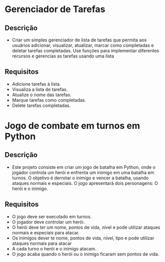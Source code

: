 # Gerenciador de Tarefas
## Descrição
- Criar um simples gerenciador de lista de tarefas que permita aos usuários adicionar, visualizar, atualizar, marcar como completadas e deletar tarefas completadas. Use funções para implementar diferentes recursos e gerencias as tarefas usando uma lista
## Requisitos
- Adicione tarefas à lista.
- Visualiza a lista de tarefas.
- Atualize o nome das tarefas.
- Marque tarefas como completadas.
- Delete tarefas completadas.
# Jogo de combate em turnos em Python
## Descrição
- Este projeto consiste em criar um jogo de batalha em Python, onde o jogador controla um herói e enfrenta um inimigo em uma batalha em turnos. O objetivo é derrotar o inimigo e vencer a batalha, usando ataques normais e especiais. O jogo apresentará dois personagens: O herói e o inimigo.
## Requisitos
- O jogo deve ser executado em turnos.
- O jogador deve controlar um herói.
- O herói deve ter um nome, pontos de vida, nível e pode utilizar ataques normais e especiais para atacar.
- Os inimigos dever te nome, pontos de vida, nível, tipo e pode utilizar ataques normais para atacar
- A cada turno o herói e o inimigo atacam.
- O jogo acaba quando o herói ou o inimigo ficaram sem pontos de vida.
